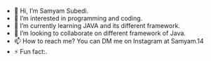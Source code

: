 - 👋 Hi, I’m Samyam Subedi.
- 👀 I’m interested in programming and coding. 
- 🌱 I’m currently learning JAVA and its different framework.
- 💞️ I’m looking to collaborate on different framework of Java.
- 📫 How to reach me? You can DM me on Instagram at Samyam.14
- ⚡ Fun fact:.

<!---
samyam81/samyam81 is a ✨ special ✨ repository because its `README.md` (this file) appears on your GitHub profile.
You can click the Preview link to take a look at your changes.
--->
